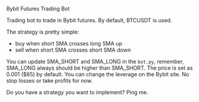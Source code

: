 Bybit Futures Trading Bot

Trading bot to trade in Bybit futures. By default, BTCUSDT is used. 

The strategy is pretty simple:
- buy when short SMA crosses long SMA up
- sell when short SMA crosses short SMA down

You can update SMA_SHORT and SMA_LONG in the `bot.py`, remember, SMA_LONG always should be higher than SMA_SHORT.
The price is set as 0.001 ($65) by default. You can change the leverage on the Bybit site. No stop losses or take profits for now.

Do you have a strategy you want to implement? Ping me.
